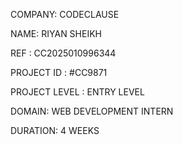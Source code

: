 COMPANY: CODECLAUSE

NAME: RIYAN SHEIKH

REF : CC2025010996344

PROJECT ID : #CC9871

PROJECT LEVEL : ENTRY LEVEL

DOMAIN: WEB DEVELOPMENT INTERN

DURATION: 4 WEEKS
